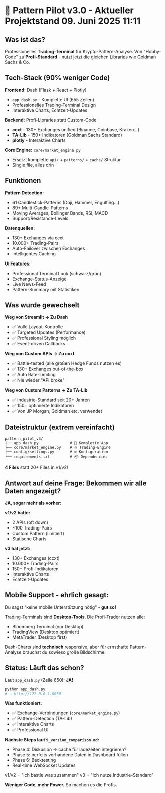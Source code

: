 # 🚀 Pattern Pilot v3.0 - Aktueller Projektstand 09. Juni 2025 11:11  

## **Was ist das?**
Professionelles **Trading-Terminal** für Krypto-Pattern-Analyse. Von "Hobby-Code" zu **Profi-Standard** - nutzt jetzt die gleichen Libraries wie Goldman Sachs & Co.

## **Tech-Stack (90% weniger Code)**

**Frontend:** Dash (Flask + React + Plotly)
- `app_dash.py` - Komplette UI (655 Zeilen)
- Professionelles Trading-Terminal Design
- Interaktive Charts, Echtzeit-Updates

**Backend:** Profi-Libraries statt Custom-Code
- **ccxt** - 130+ Exchanges unified (Binance, Coinbase, Kraken...)
- **TA-Lib** - 150+ Indikatoren (Goldman Sachs Standard)
- **plotly** - Interaktive Charts

**Core Engine:** `core/market_engine.py`
- Ersetzt komplette `api/` + `patterns/` + `cache/` Struktur
- Single file, alles drin

## **Funktionen**

**Pattern Detection:**
- 61 Candlestick-Patterns (Doji, Hammer, Engulfing...)
- 89+ Multi-Candle-Patterns  
- Moving Averages, Bollinger Bands, RSI, MACD
- Support/Resistance-Levels

**Datenquellen:**
- 130+ Exchanges via ccxt
- 10.000+ Trading-Pairs
- Auto-Failover zwischen Exchanges
- Intelligentes Caching

**UI Features:**
- Professional Terminal Look (schwarz/grün)
- Exchange-Status-Anzeige
- Live News-Feed
- Pattern-Summary mit Statistiken

## **Was wurde gewechselt**

**Weg von Streamlit → Zu Dash**
- ✅ Volle Layout-Kontrolle
- ✅ Targeted Updates (Performance)
- ✅ Professional Styling möglich
- ✅ Event-driven Callbacks

**Weg von Custom APIs → Zu ccxt**
- ✅ Battle-tested (alle großen Hedge Funds nutzen es)
- ✅ 130+ Exchanges out-of-the-box
- ✅ Auto Rate-Limiting
- ✅ Nie wieder "API broke"

**Weg von Custom Patterns → Zu TA-Lib**
- ✅ Industrie-Standard seit 20+ Jahren
- ✅ 150+ optimierte Indikatoren
- ✅ Von JP Morgan, Goldman etc. verwendet

## **Dateistruktur (extrem vereinfacht)**

```
pattern_pilot_v3/
├── app_dash.py              # 🎯 Komplette App
├── core/market_engine.py    # 🔥 Trading-Engine  
├── config/settings.py       # ⚙️ Konfiguration
└── requirements.txt         # 📦 Dependencies
```

**4 Files** statt 20+ Files in v1/v2!

## **Antwort auf deine Frage: Bekommen wir alle Daten angezeigt?**

**JA, sogar mehr als vorher:**

**v1/v2 hatte:**
- 2 APIs (oft down)
- ~100 Trading-Pairs
- Custom Pattern (limitiert)
- Statische Charts

**v3 hat jetzt:**
- 130+ Exchanges (ccxt)
- 10.000+ Trading-Pairs
- 150+ Profi-Indikatoren
- Interaktive Charts
- Echtzeit-Updates

## **Mobile Support - ehrlich gesagt:**

Du sagst "keine mobile Unterstützung nötig" - **gut so!** 

Trading-Terminals sind **Desktop-Tools**. Die Profi-Trader nutzen alle:
- Bloomberg Terminal (nur Desktop)
- TradingView (Desktop optimiert)
- MetaTrader (Desktop first)

Dash-Charts sind **technisch** responsive, aber für ernsthafte Pattern-Analyse brauchst du sowieso große Bildschirme.

## **Status: Läuft das schon?**

Laut `app_dash.py` (Zeile 650): **JA!**
```bash
python app_dash.py
# → http://127.0.0.1:8050
```

**Was funktioniert:**
- ✅ Exchange-Verbindungen (`core/market_engine.py`)
- ✅ Pattern-Detection (TA-Lib)
- ✅ Interaktive Charts
- ✅ Professional UI

**Nächste Steps laut `9_version_comparison.md`:**
- Phase 4: Diskusion -> cache für ladezeiten integrieren?
- Phase 5: berfeits vorhandene Daten in Dashboard füllen
- Phase 6: Backtesting
- Real-time WebSocket Updates


v1/v2 = "Ich bastle was zusammen"
v3 = "Ich nutze Industrie-Standard"

**Weniger Code, mehr Power.** So machen es die Profis.
